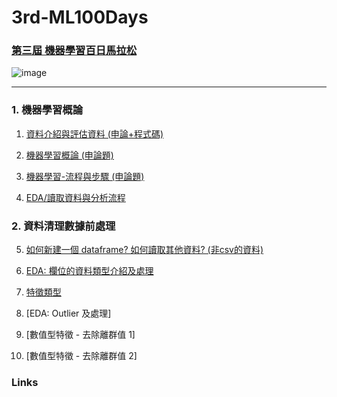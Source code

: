 # 3rd-ML100Days

### [第三屆 機器學習百日馬拉松](https://ai100-3.cupoy.com/)

![image](https://ai100-3.cupoy.com/images/learnWithCoach.png)



***
### 1. 機器學習概論

1. [資料介紹與評估資料 (申論+程式碼)](https://github.com/smile22091/3rd-ML100Days/blob/master/homework/Day_001_HW.ipynb)

2. [機器學習概論 (申論題)](https://github.com/smile22091/3rd-ML100Days/blob/master/homework/Day_002_HW.ipynb)

3. [機器學習-流程與步驟 (申論題)](https://github.com/smile22091/3rd-ML100Days/blob/master/homework/Day_003_HW.ipynb)

4. [EDA/讀取資料與分析流程](https://github.com/smile22091/3rd-ML100Days/blob/master/homework/Day_004_HW.ipynb)



### 2. 資料清理數據前處理

5. [如何新建一個 dataframe? 如何讀取其他資料? (非csv的資料)](https://github.com/smile22091/3rd-ML100Days/blob/master/homework/Day_005_HW.ipynb)

6. [EDA: 欄位的資料類型介紹及處理](https://github.com/smile22091/3rd-ML100Days/blob/master/homework/Day_006_HW.ipynb)

7. [特徵類型](https://github.com/smile22091/3rd-ML100Days/blob/master/homework/Day_007_HW.ipynb)

8. [EDA: Outlier 及處理]

9. [數值型特徵 - 去除離群值 1]

10. [數值型特徵 - 去除離群值 2]


### Links

